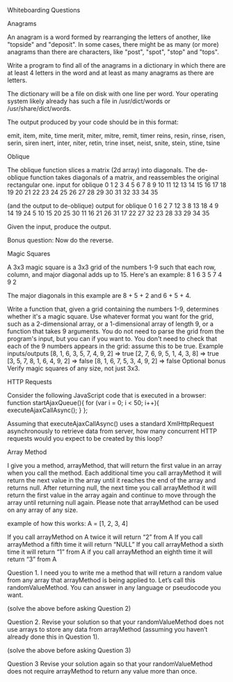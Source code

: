 Whiteboarding Questions

Anagrams

An anagram is a word formed by rearranging the letters of another, like "topside" and "deposit". In some cases, there might be as many (or more) anagrams than there are characters, like "post", "spot", "stop" and "tops".

Write a program to find all of the anagrams in a dictionary in which there are at least 4 letters in the word and at least as many anagrams as there are letters.

The dictionary will be a file on disk with one line per word. Your operating system likely already has such a file in /usr/dict/words or /usr/share/dict/words.

The output produced by your code should be in this format:

emit, item, mite, time
merit, miter, mitre, remit, timer
reins, resin, rinse, risen, serin, siren
inert, inter, niter, retin, trine
inset, neist, snite, stein, stine, tsine


Oblique

The oblique function slices a matrix (2d array) into diagonals. The de-oblique function takes diagonals of a matrix, and reassembles the original rectangular one.
input for oblique
0 1 2 3 4 5
6 7 8 9 10 11
12 13 14 15 16 17
18 19 20 21 22 23
24 25 26 27 28 29
30 31 32 33 34 35

(and the output to de-oblique)
output for oblique
0
1 6
2 7 12
3 8 13 18
4 9 14 19 24
5 10 15 20 25 30
11 16 21 26 31
17 22 27 32
23 28 33
29 34
35

Given the input, produce the output.

Bonus question: Now do the reverse.


Magic Squares

A 3x3 magic square is a 3x3 grid of the numbers 1-9 such that each row, column, and major diagonal adds up to 15. Here's an example:
8 1 6
3 5 7
4 9 2

The major diagonals in this example are 8 + 5 + 2 and 6 + 5 + 4.

Write a function that, given a grid containing the numbers 1-9, determines whether it's a magic square. Use whatever format you want for the grid, such as a 2-dimensional array, or a 1-dimensional array of length 9, or a function that takes 9 arguments. You do not need to parse the grid from the program's input, but you can if you want to. You don't need to check that each of the 9 numbers appears in the grid: assume this to be true.
Example inputs/outputs
[8, 1, 6, 3, 5, 7, 4, 9, 2] => true
[2, 7, 6, 9, 5, 1, 4, 3, 8] => true
[3, 5, 7, 8, 1, 6, 4, 9, 2] => false
[8, 1, 6, 7, 5, 3, 4, 9, 2] => false
Optional bonus
Verify magic squares of any size, not just 3x3.

HTTP Requests

Consider the following JavaScript code that is executed in a browser:
function startAjaxQueue(){
for (var i = 0; i < 50; i++){
executeAjaxCallAsync();
}
};

Assuming that executeAjaxCallAsync() uses a standard XmlHttpRequest asynchronously to retrieve data from server, how many concurrent HTTP requests would you expect to be created by this loop?

Array Method

I give you a method, arrayMethod, that will return the first value in an array when you call the method. Each additional time you call arrayMethod it will return the next value in the array until it reaches the end of the array and returns null. After returning null, the next time you call arrayMethod it will return the first value in the array again and continue to move through the array until returning null again. Please note that arrayMethod can be used on any array of any size.

example of how this works:
A = [1, 2, 3, 4]

If you call arrayMethod on A twice it will return “2” from A
If you call arrayMethod a fifth time it will return “NULL”
If you call arrayMethod a sixth time it will return “1” from A
if you call arrayMethod an eighth time it will return “3” from A

Question 1.
I need you to write me a method that will return a random value from any array that arrayMethod is being applied to. Let’s call this randomValueMethod. You can answer in any language or pseudocode you want.

(solve the above before asking Question 2)

Question 2.
Revise your solution so that your randomValueMethod does not use arrays to store any data from arrayMethod (assuming you haven’t already done this in Question 1).

(solve the above before asking Question 3)

Question 3
Revise your solution again so that your randomValueMethod does not require arrayMethod to return any value more than once.
